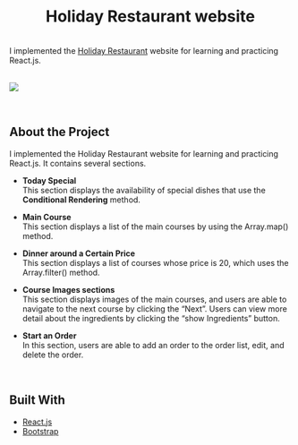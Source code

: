 
<h1 align="center" id="top">Holiday Restaurant website</h1>
<br/>
I implemented the <a href="https://juliisstudy.github.io/Holiday-Restaurant/">Holiday Restaurant</a> website for learning and practicing React.js.
<br/>
<br/>

![](HolidayRestaurant.png)

<br/>


## About the Project
I implemented the Holiday Restaurant website for learning and practicing React.js. It contains several sections. 
- **Today Special** <br/>
This section displays the availability of special dishes that use the **Conditional Rendering** method.

- **Main Course** <br/>
This section displays a list of the main courses by using the Array.map() method.

- **Dinner around a Certain Price**<br/>
This section displays a list of courses whose price is 20, which uses the Array.filter() method.

* **Course Images sections**<br/>
This section displays images of the main courses, and users are able to navigate to the next course by clicking the “Next”. Users can view more detail about the ingredients by clicking the “show Ingredients” button.

* **Start an Order**<br/>
In this section, users are able to add an order to the order list, edit, and delete the order.


<br/>

## Built With

- [React.js](https://react.dev/)
- [Bootstrap](https://getbootstrap.com/)

